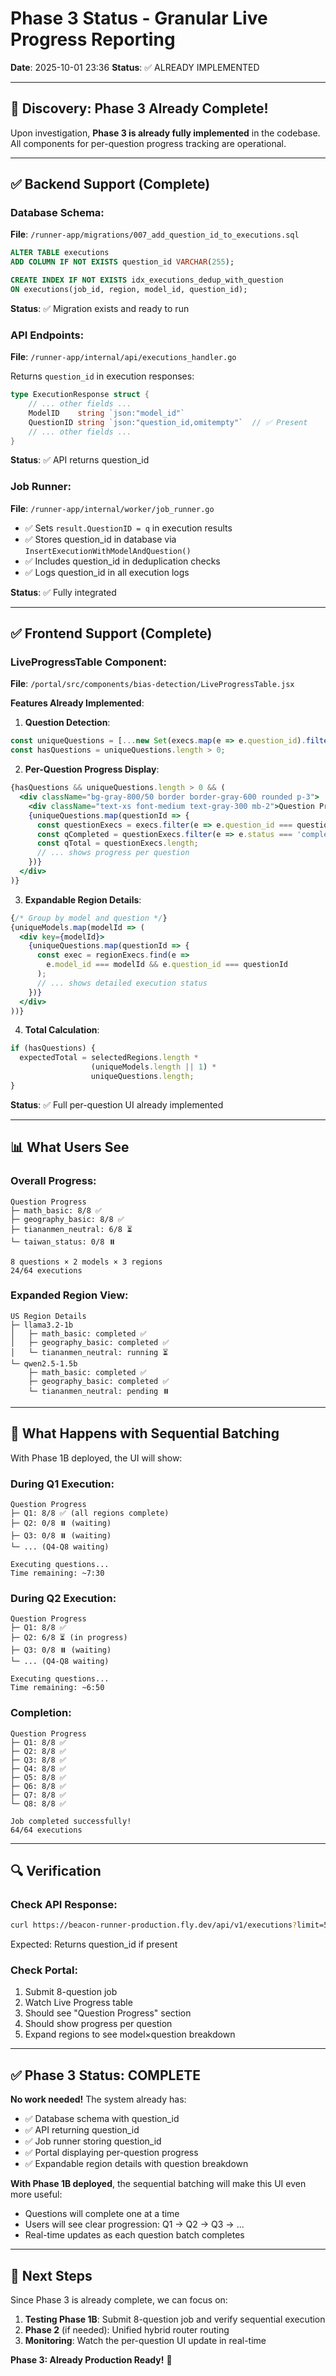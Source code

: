 # Phase 3 Status - Granular Live Progress Reporting

**Date**: 2025-10-01 23:36
**Status**: ✅ ALREADY IMPLEMENTED

---

## 🎉 Discovery: Phase 3 Already Complete!

Upon investigation, **Phase 3 is already fully implemented** in the codebase. All components for per-question progress tracking are operational.

---

## ✅ Backend Support (Complete)

### Database Schema:
**File**: `/runner-app/migrations/007_add_question_id_to_executions.sql`

```sql
ALTER TABLE executions 
ADD COLUMN IF NOT EXISTS question_id VARCHAR(255);

CREATE INDEX IF NOT EXISTS idx_executions_dedup_with_question 
ON executions(job_id, region, model_id, question_id);
```

**Status**: ✅ Migration exists and ready to run

### API Endpoints:
**File**: `/runner-app/internal/api/executions_handler.go`

Returns `question_id` in execution responses:
```go
type ExecutionResponse struct {
    // ... other fields ...
    ModelID    string `json:"model_id"`
    QuestionID string `json:"question_id,omitempty"`  // ✅ Present
    // ... other fields ...
}
```

**Status**: ✅ API returns question_id

### Job Runner:
**File**: `/runner-app/internal/worker/job_runner.go`

- ✅ Sets `result.QuestionID = q` in execution results
- ✅ Stores question_id in database via `InsertExecutionWithModelAndQuestion()`
- ✅ Includes question_id in deduplication checks
- ✅ Logs question_id in all execution logs

**Status**: ✅ Fully integrated

---

## ✅ Frontend Support (Complete)

### LiveProgressTable Component:
**File**: `/portal/src/components/bias-detection/LiveProgressTable.jsx`

**Features Already Implemented**:

1. **Question Detection**:
```javascript
const uniqueQuestions = [...new Set(execs.map(e => e.question_id).filter(Boolean))];
const hasQuestions = uniqueQuestions.length > 0;
```

2. **Per-Question Progress Display**:
```jsx
{hasQuestions && uniqueQuestions.length > 0 && (
  <div className="bg-gray-800/50 border border-gray-600 rounded p-3">
    <div className="text-xs font-medium text-gray-300 mb-2">Question Progress</div>
    {uniqueQuestions.map(questionId => {
      const questionExecs = execs.filter(e => e.question_id === questionId);
      const qCompleted = questionExecs.filter(e => e.status === 'completed').length;
      const qTotal = questionExecs.length;
      // ... shows progress per question
    })}
  </div>
)}
```

3. **Expandable Region Details**:
```jsx
{/* Group by model and question */}
{uniqueModels.map(modelId => (
  <div key={modelId}>
    {uniqueQuestions.map(questionId => {
      const exec = regionExecs.find(e => 
        e.model_id === modelId && e.question_id === questionId
      );
      // ... shows detailed execution status
    })}
  </div>
))}
```

4. **Total Calculation**:
```javascript
if (hasQuestions) {
  expectedTotal = selectedRegions.length * 
                  (uniqueModels.length || 1) * 
                  uniqueQuestions.length;
}
```

**Status**: ✅ Full per-question UI already implemented

---

## 📊 What Users See

### Overall Progress:
```
Question Progress
├─ math_basic: 8/8 ✅
├─ geography_basic: 8/8 ✅
├─ tiananmen_neutral: 6/8 ⏳
└─ taiwan_status: 0/8 ⏸️

8 questions × 2 models × 3 regions
24/64 executions
```

### Expanded Region View:
```
US Region Details
├─ llama3.2-1b
│   ├─ math_basic: completed ✅
│   ├─ geography_basic: completed ✅
│   └─ tiananmen_neutral: running ⏳
└─ qwen2.5-1.5b
    ├─ math_basic: completed ✅
    ├─ geography_basic: completed ✅
    └─ tiananmen_neutral: pending ⏸️
```

---

## 🎯 What Happens with Sequential Batching

With Phase 1B deployed, the UI will show:

### During Q1 Execution:
```
Question Progress
├─ Q1: 8/8 ✅ (all regions complete)
├─ Q2: 0/8 ⏸️ (waiting)
├─ Q3: 0/8 ⏸️ (waiting)
└─ ... (Q4-Q8 waiting)

Executing questions...
Time remaining: ~7:30
```

### During Q2 Execution:
```
Question Progress
├─ Q1: 8/8 ✅
├─ Q2: 6/8 ⏳ (in progress)
├─ Q3: 0/8 ⏸️ (waiting)
└─ ... (Q4-Q8 waiting)

Executing questions...
Time remaining: ~6:50
```

### Completion:
```
Question Progress
├─ Q1: 8/8 ✅
├─ Q2: 8/8 ✅
├─ Q3: 8/8 ✅
├─ Q4: 8/8 ✅
├─ Q5: 8/8 ✅
├─ Q6: 8/8 ✅
├─ Q7: 8/8 ✅
└─ Q8: 8/8 ✅

Job completed successfully!
64/64 executions
```

---

## 🔍 Verification

### Check API Response:
```bash
curl https://beacon-runner-production.fly.dev/api/v1/executions?limit=5 | jq '.[0].question_id'
```

Expected: Returns question_id if present

### Check Portal:
1. Submit 8-question job
2. Watch Live Progress table
3. Should see "Question Progress" section
4. Should show progress per question
5. Expand regions to see model×question breakdown

---

## ✅ Phase 3 Status: COMPLETE

**No work needed!** The system already has:
- ✅ Database schema with question_id
- ✅ API returning question_id
- ✅ Job runner storing question_id
- ✅ Portal displaying per-question progress
- ✅ Expandable region details with question breakdown

**With Phase 1B deployed**, the sequential batching will make this UI even more useful:
- Questions will complete one at a time
- Users will see clear progression: Q1 → Q2 → Q3 → ...
- Real-time updates as each question batch completes

---

## 🚀 Next Steps

Since Phase 3 is already complete, we can focus on:

1. **Testing Phase 1B**: Submit 8-question job and verify sequential execution
2. **Phase 2** (if needed): Unified hybrid router routing
3. **Monitoring**: Watch the per-question UI update in real-time

**Phase 3: Already Production Ready!** 🎉
